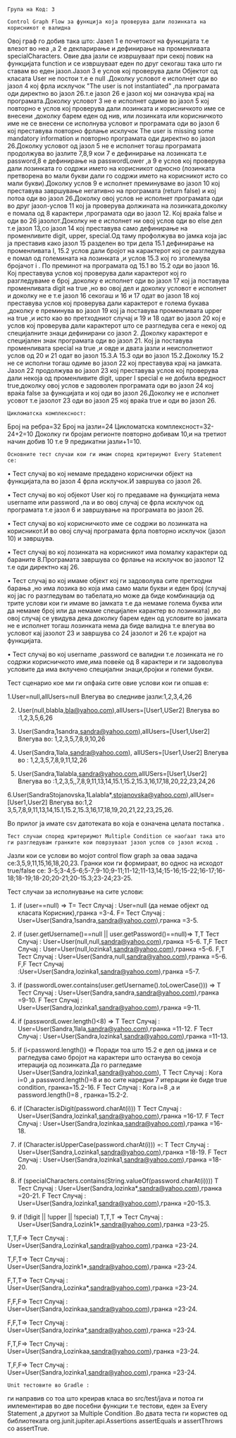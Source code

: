 	Група на Код: 3

	Control Graph Flow за функција која проверува дали лозинката на корисникот е валидна 

Овој граф го добив така што:
Јазел 1 е почетокот на функцијата т.е влезот во неа ,а 2 е декларирање и дефинирање на променливата specialCharacters. Овие два јазли се извршуваат при секој повик на функцијата function и се извршуваат еден по друг секогаш така што ги ставам во еден јазол.Јазол 3 е услов кој проверува дали Објектот од класата User не постои т.е е null .Доколку условот е исполнет оди во јазол 4 кој фрла исклучок "The user is not instantiated" ,па програмата оди директно во јазол 26.т.е јазол 26 е јазол кој ми означува крај на програмата.Доколку условот 3 не е исполнет одиме во јазол 5 кој повторно е услов кој проверува дали лозинката и корисничкото име се внесени ,доколку барем еден од нив, или лозинката или корисничкото име не се внесени се исполнува условот и програмата оди во јазол 6 кој преставува повторно фрлање исклучок The user is missing some mandatory information и повторно програмата оди директно во јазол 26.Доколку условот од јазол 5 не е исполнет тогаш програмата продолжува во јазлите 7,8,9 кои 7 е дефинирање на лозинката т.е password,8 е дефинирање на passwordLower ,а 9 е услов кој проверува дали лозинката го содржи името на корисникот односно (лозинката претворена во мали букви дали го содржи името на корисникот исто со мали букви).Доколку услов 9 е исполнет преминуваме во јазол 10 кој преставува завршување негативно на програмата (return false) и кој потоа оди во јазол 26.Доколку овој услов не исполнет програмата оди во друг јазол-услов 11 кој ја проверува должината на лозинката,доколку е помала од 8 карактери ,програмата оди во јазол 12. Кој враќа false и оди во 26 јазолот.Доколку не е исполнет ни овој услов оди во else дел т.е јазол 13,со јазол 14 кој преставува само дефинирање на променливите digit, upper, special.Од таму профолжува во јамка која јас ја преставив како јазол 15 разделен во три дела 15.1 дефинирање на променливата I, 15.2 услов дали бројот на карактерот кој се разгледува е помал од големината на лозинката ,и услов 15.3 кој го зголемува бројачот i .
По преминот на програмата од 15.1 во 15.2 оди во јазол 16. Кој преставува услов кој проверува дали карактерот кој го разгледуваме е број ,доколку е исполнет оди во јазол 17 кој ја поставува променливата digit на true ,но во овој дел и доколку условот е исполнет и доколку не е т.е јазол 16 секогаш и 16 и 17 одат во јазол 18 кој преставува услов кој проверува дали карактерот е голема букава ,доколку е преминува во јазол 19 кој ја поставува променливата upper на true ,и исто као во претходниот случај и 19 и 18 одат во јазол 20 кој е услов кој проверува дали карактерот што се разгледува сега е некој од специјалните знаци дефинирани со јазол 2. Доколку карактерот е специјален знак програмата оди во јазол 21. Кој ја поставува променливата special на true ,и овде и двата јазли и неисполнетиот услов од 20 и 21 одат во јазол 15.3.А 15.3 оди во јазол 15.2.Доколку 15.2 не се исполни тогаш одиме во јазол 22 кој преставува крај на јамката. Јазол 22 продолжува во јазол 23 кој преставува услов кој проверува дали некоја од променливите digit, upper I special е не добила вредност true,доколку овој услов е задоволен програмата оди во јазол 24 кој враќа false за функцијата и кој оди во јазол 26.Доколку не е исполнет усовот т.е јазолот 23 оди во јазол 25 кој враќа true и оди во јазол 26.

	Цикломатска комплексност:

Број на ребра=32
Број на јазли=24
Цикломатска комплексност=32-24+2=10
Доколку ги бројам регионте повторно добивам 10,и на третиот начин добив 10 т.е 9 предикатни јазли+1=10.


	Основните тест случаи кои ги имам според критериумот Every Statement се:

•	Тест случај во кој немаме предадено кориснички објект на функцијата,па во јазол 4 фрла исклучок.И завршува со јазол 26.

•	Тест случај во кој објекот User кој го предаваме на функцијата нема username или password ,па и во овој случај се фрла исклучок од програмата т.е јазол 6 и завршување на програмата во јазол 26.

•	Тест случај во кој корисничкото име се содржи во лозинката на корисникот.И во овој случај програмата фрла повторно исклучок (јазол 10) и завршува.

•	Тест случај во кој лозинката на корисникот има помалку карактери од бараните 8.Програмата завршува со фрлање на исклучок во јазолот 12 т.е оди директно кај 26.

•	Тест случај во кој имаме објект кој ги задоволува сите претходни барања ,но има лозика во која има само мали букви и еден број (случај кој јас го разгледувам во табелата,но може да биде комбинација од трите услови кои ги имаме во јамката т.е да немаме голема буква или да немаме број или да немаме специјален карактер во лозинката) ,во овој случај се увидува дека доколку барем еден од условите во јамката не е исполнет тогаш лозинката нема да биде валидна т.е влегува во условот кај јазолот 23 и завршува со 24 јазолот и 26 т.е крајот на функцијата.

•	Тест случај во кој username ,password се валидни т.е лозинката не го содржи корисничкото име,има повеќе од 8 карактери и ги задоволува условите да има вклучено специјални знаци,бројки и големи букви.

Тест сценарио кое ми ги опфаќа сите овие услови кои ги опшав е:

1.User=null,allUsers=null Влегува во следниве јазли:1,2,3,4,26

2. User(null,blabla,bla@yahoo.com),allUsers=[User1,USer2] Влегува во :1,2,3,5,6,26

3. User(Sandra,1sandra,sandra@yahoo.com),allUsers=[User1,User2] 
Влегува во: 1,2,3,5,7,8,9,10,26

4. User(Sandra,1lala,sandra@yahoo.com), allUSers=[User1,User2]
Влегува во : 1,2,3,5,7,8,9,11,12,26

5. User(Sandra,1lalabla,sandra@yahoo.com,allUSers=[User1,User2]
Влегува во :1,2,3,5,,7,8,9,11,13,14,15.1,15.2,15.3,16,17,18,20,22,23,24,26

6.User(SandraStojanovska,1Lalabla*,stojanovska@yahoo.com),allUser=[User1,User2] Влегува во:1,2 3,5,7,8,9,11,13,14,15.1,15.2,15.3,16,17,18,19,20,21,22,23,25,26.

Во прилог ја имате csv датотеката во која е означена целата постапка .

	Тест случаи според критериумот Multiple Condition се наоѓаат така што ги разгледувам гранките кои поврзуваат јазол услов со јазол исход .

Јазли кои се услови во мојот control flow graph за оваа задача се:3,5,9,11,15,16,18,20,23.
Гранки кои ги формираат, во однос на исходот true/false се:
3-5;3-4;5-6;5-7;9-10;9-11;11-12;11-13,14;15-16;15-22;16-17;16-18;18-19;18-20;20-21;20-15.3;23-24;23-25.

Тест случаи за исполнување на сите услови:
1.	if (user==null) =>
Т= Тест Случај : User=null (да немае објект од класата Корисник),гранка =3-4.
F= Тест Случај : User=User(Sandra,1sandra,sandra@yahoo.com),гранка =3-5.

2.	if (user.getUsername()==null || user.getPassword()==null)=>
T,T Тест Случај : User=User(null,null,sandra@yahoo.com),гранка =5-6.
T,F Тест Случај : User=User(null,lozinka1,sandra@yahoo.com),гранка =5-6.
F,T Тест Случај : User=User(Sandra,null,sandra@yahoo.com),гранка =5-6.
F,F Тест Случај :User=User(Sandra,lozinka1,sandra@yahoo.com),гранка =5-7.

3.	if (passwordLower.contains(user.getUsername().toLowerCase())) =>
T Тест Случај : User=User(Sandra,sandra,sandra@yahoo.com),гранка =9-10.
F Тест Случај : User=User(Sandra,lozinka1,sandra@yahoo.com),гранка =9-11.

4.	if (passwordLower.length()<8) =>
T Тест Случај : User=User(Sandra,1lala,sandra@yahoo.com),гранка =11-12.
F Тест Случај : User=User(Sandra,lozinka1,sandra@yahoo.com),гранка =11-13.

5.	 if (i<password.length()) =>
Поради тоа што 15.2 е дел од јамка и се рагледува само бројот на карактери што останува во секоја итерација од лозинката.Да го рагледаме User=User(Sandra,lozinka1,sandra@yahoo.com),
T Тест Случај :  Кога i=0 ,а password.length()=8  и во сите наредни 7 итерации ќе биде true condition, гранка=15.2-16.
F Тест Случај : Кога i=8 ,a и password.length()=8 , гранка=15.2-2.

6.	if (Character.isDigit(password.charAt(i)))
T Тест Случај : User=User(Sandra,lozinka1,sandra@yahoo.com),гранка =16-17.
F Тест Случај : User=User(Sandra,lozinkaа,sandra@yahoo.com),гранка =16-18.

7.	if (Character.isUpperCase(password.charAt(i))) =:
T Тест Случај : User=User(Sandra,Lozinka1,sandra@yahoo.com),гранка =18-19.
F Тест Случај : User=User(Sandra,lozinka1,sandra@yahoo.com),гранка =18-20.

8.	if (specialCharacters.contains(String.valueOf(password.charAt(i))))
T Тест Случај : User=User(Sandra,lozinka*,sandra@yahoo.com),гранка =20-21.
F Тест Случај : User=User(Sandra,lozinka1,sandra@yahoo.com),гранка =20-15.3.

9.	if (!digit || !upper || !special)
T,T,T => Тест Случај : User=User(Sandra,Lozink1*,sandra@yahoo.com),гранка =23-25.

T,T,F=> Тест Случај : User=User(Sandra,Lozinka1,sandra@yahoo.com),гранка =23-24.

T,F,T=> Тест Случај : User=User(Sandra,lozink1*,sandra@yahoo.com),гранка =23-24.

F,T,T=> Тест Случај : User=User(Sandra,Lozinka*,sandra@yahoo.com),гранка =23-24.

F,F,F=> Тест Случај : User=User(Sandra,lozinkaa,sandra@yahoo.com),гранка =23-24.

F,F,T=> Тест Случај : User=User(Sandra,lozinka*,sandra@yahoo.com),гранка =23-24.

F,T,F=> Тест Случај : User=User(Sandra,Lozinkaa,sandra@yahoo.com),гранка =23-24.

T,F,F=> Тест Случај : User=User(Sandra,lozinka1,sandra@yahoo.com),гранка =23-24.


	Unit тестовите во Gradle :
ги направив со тоа што креирав класа во src/test/java и потоа ги имлементирав во две посебни функции т.е тестови, еден за Every Statement ,а другиот за Multiple Condition .Во двата теста ги користев од библиотекатa org.junit.jupiter.api.Assertions assertEquals и assertThrows со assertTrue.




